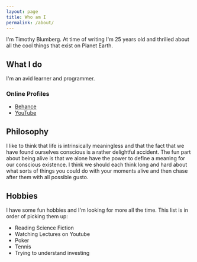 ```yaml
---
layout: page
title: Who am I
permalink: /about/
---
```


I'm Timothy Blumberg. At time of writing I'm 25 years old and thrilled about all the cool things that exist on Planet Earth.

## What I do 
I'm an avid learner and programmer.

### Online Profiles

* [Behance](https://www.behance.net/timothyblumberg)
* [YouTube](https://www.youtube.com/channel/UCmeld6xHD6zqdtko-i-o1kQ)


## Philosophy
I like to think that life is intrinsically meaningless and that the fact that we have found ourselves conscious
is a rather delightful accident. The fun part about being alive is that we alone have the power to define a 
meaning for our conscious existence. I think we should each think long and hard about what sorts of things 
you could do with your moments alive and then chase after them with all possible gusto.

## Hobbies
I have some fun hobbies and I'm looking for more all the time. This list is in order of picking them up:

* Reading Science Fiction
* Watching Lectures on Youtube
* Poker
* Tennis
* Trying to understand investing
